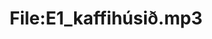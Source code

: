 ---
title: File:E1_kaffihúsið.mp3
recording of: kaffihúsið
reading speed: slow
speaker: E
license: CC0
---